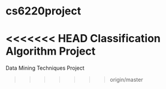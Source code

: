 # cs6220project
<<<<<<< HEAD
Classification Algorithm Project 
=======
Data Mining Techniques Project
>>>>>>> origin/master
